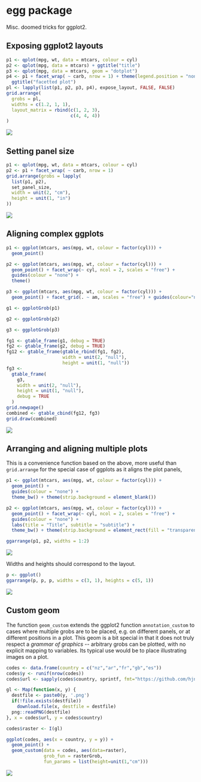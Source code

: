 
<!-- README.md is generated from README.Rmd. Please edit that file -->
egg package
===========

Misc. doomed tricks for ggplot2.

Exposing ggplot2 layouts
------------------------

``` r
p1 <- qplot(mpg, wt, data = mtcars, colour = cyl)
p2 <- qplot(mpg, data = mtcars) + ggtitle("title")
p3 <- qplot(mpg, data = mtcars, geom = "dotplot")
p4 <- p1 + facet_wrap( ~ carb, nrow = 1) + theme(legend.position = "none") +
  ggtitle("facetted plot")
pl <- lapply(list(p1, p2, p3, p4), expose_layout, FALSE, FALSE)
grid.arrange(
  grobs = pl,
  widths = c(1.2, 1, 1),
  layout_matrix = rbind(c(1, 2, 3),
                        c(4, 4, 4))
)
```

![](tools/README/layout-1.png)

Setting panel size
------------------

``` r
p1 <- qplot(mpg, wt, data = mtcars, colour = cyl)
p2 <- p1 + facet_wrap( ~ carb, nrow = 1)
grid.arrange(grobs = lapply(
  list(p1, p2),
  set_panel_size,
  width = unit(2, "cm"),
  height = unit(1, "in")
))
```

![](tools/README/panel-1.png)

Aligning complex ggplots
------------------------

``` r
p1 <- ggplot(mtcars, aes(mpg, wt, colour = factor(cyl))) +
  geom_point()

p2 <- ggplot(mtcars, aes(mpg, wt, colour = factor(cyl))) +
  geom_point() + facet_wrap(~ cyl, ncol = 2, scales = "free") +
  guides(colour = "none") +
  theme()

p3 <- ggplot(mtcars, aes(mpg, wt, colour = factor(cyl))) +
  geom_point() + facet_grid(. ~ am, scales = "free") + guides(colour="none")

g1 <- ggplotGrob(p1)

g2 <- ggplotGrob(p2)

g3 <- ggplotGrob(p3)

fg1 <- gtable_frame(g1, debug = TRUE)
fg2 <- gtable_frame(g2, debug = TRUE)
fg12 <- gtable_frame(gtable_rbind(fg1, fg2),
                     width = unit(2, "null"),
                     height = unit(1, "null"))
fg3 <-
  gtable_frame(
    g3,
    width = unit(2, "null"),
    height = unit(1, "null"),
    debug = TRUE
  )
grid.newpage()
combined <- gtable_cbind(fg12, fg3)
grid.draw(combined)
```

![](tools/README/frame-1.png)

Arranging and aligning multiple plots
-------------------------------------

This is a convenience function based on the above, more useful than `grid.arrange` for the special case of ggplots as it aligns the plot panels,

``` r
p1 <- ggplot(mtcars, aes(mpg, wt, colour = factor(cyl))) +
  geom_point() +
  guides(colour = "none") +
  theme_bw() + theme(strip.background = element_blank())

p2 <- ggplot(mtcars, aes(mpg, wt, colour = factor(cyl))) +
  geom_point() + facet_wrap(~ cyl, ncol = 2, scales = "free") +
  guides(colour = "none") +
  labs(title = "Title", subtitle = "subtitle") +
  theme_bw() + theme(strip.background = element_rect(fill = "transparent"))

ggarrange(p1, p2, widths = 1:2)
```

![](tools/README/ggarrange-1.png)

Widths and heights should correspond to the layout.

``` r
p <- ggplot()
ggarrange(p, p, p, widths = c(3, 1), heights = c(5, 1))
```

![](tools/README/ggarrangelayout-1.png)

Custom geom
-----------

The function `geom_custom` extends the ggplot2 function `annotation_custom` to cases where multiple grobs are to be placed, e.g. on different panels, or at different positions in a plot. This geom is a bit special in that it does not truly respect a *grammar of graphics* -- arbitrary grobs can be plotted, with no explicit mapping to variables. Its typical use would be to place illustrating images on a plot.

``` r
codes <- data.frame(country = c("nz","ar","fr","gb","es"))
codes$y <- runif(nrow(codes))
codes$url <- sapply(codes$country, sprintf, fmt="https://github.com/hjnilsson/country-flags/raw/master/png250px/%s.png")

gl <- Map(function(x, y) {
  destfile <- paste0(y, '.png')
  if(!file.exists(destfile))
    download.file(x, destfile = destfile)
  png::readPNG(destfile)
}, x = codes$url, y = codes$country)

codes$raster <- I(gl)

ggplot(codes, aes(x = country, y = y)) + 
  geom_point() +
  geom_custom(data = codes, aes(data=raster), 
              grob_fun = rasterGrob, 
              fun_params = list(height=unit(1,"cm")))
```

![](tools/README/custompics-1.png)
